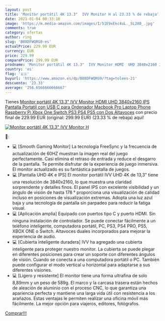 ```yaml
---
layout: post
title: 'Monitor portátil 4K 13.3"  IVV Monitor H al 23.33 % de rebaja'
date: 2021-01-04 00:33:18
image: 'https://m.media-amazon.com/images/I/51E9xEkc4uL._SL200_.jpg'
comments: true
category: ofertas
author: ring
slug: 'B08DFWQRG9-es'
actualPrice: 229.99 EUR
currency: EUR
price: 229.99
comparePrice: 299.99 EUR
prodname: 'Monitor portátil 4K 13.3"  IVV Monitor HDMI  UHD 3840x2160 IPS Pantalla Portatil con USB C  para Ordenador  Macbook Pro  Laptop  Phone  Raspberry Pi  Xbox One Switch PS3 PS4 PS5  con Dos Altavoces'
country: 'es'
flag: '🇪🇸'
buyurl: 'https://www.amazon.es/dp/B08DFWQRG9/?tag=tolees-21'
descuento: '23.33'
average: '256.6566666666667'
---
```


Tienes [Monitor portátil 4K 13.3"  IVV Monitor HDMI  UHD 3840x2160 IPS Pantalla Portatil con USB C  para Ordenador  Macbook Pro  Laptop  Phone  Raspberry Pi  Xbox One Switch PS3 PS4 PS5  con Dos Altavoces](https://www.amazon.es/dp/B08DFWQRG9/?tag=tolees-21) con precio final de  229.99 EUR (original: 299.99 EUR) (23.33 %  de rebaja) aqui!

[![Monitor portátil 4K 13.3"  IVV Monitor H](https://m.media-amazon.com/images/I/51E9xEkc4uL._SL200_.jpg)](https://www.amazon.es/dp/B08DFWQRG9/?tag=tolees-21)

🔎:

- 💻 [Smooth Gaming Monitor] La tecnología FreeSync y la frecuencia de actualización de 60HZ muestran la imagen real del juego perfectamente. Casi elimina el retraso de entrada y reduce el desgarro de la pantalla. Te permite disfrutar de la experiencia de juego inmersiva. El monitor actualizado es su fantástica pantalla de juegos.
- 💻 [Pantalla UHD 4K e IPS] El monitor portátil IVV UHD 4K de 13,3" tiene una resolución de 3840x2160, lo que muestra una claridad sorprendente y detalles finos. El panel IPS con excelente visibilidad y un ángulo de visión de hasta 178 ° proporciona una visualización de calidad incluso en posiciones de visualización extremas. Adopta una luz azul baja y una tecnología de pantalla sin parpadeo para reducir la fatiga visual.
- 💻 [Aplicación amplia] Equipado con puertos tipo C y puerto HDMI. Sin ninguna instalación de controlador. Se puede conectar fácilmente a un teléfono inteligente, computadora portátil, PC, PS3, PS4 PRO, PS5, XBOX ONE o Switch. Altavoces duales incorporados para mejorar la experiencia de audio.
- 💻 [Cubierta inteligente duradera] IVV ha agregado una cubierta inteligente para proteger nuestro monitor. La cubierta se puede plegar en diferentes posiciones para crear un soporte con diferentes ángulos de visión. Cuando se conecta a una computadora portátil o PC. También puede configurar el modo vertical u horizontal para adaptarse a sus diferentes visiones.
- 💻 [Ligero y resistente] El monitor tiene una forma ultrafina de solo 8,89mm y un peso de 589g. El marco y la carcasa trasera están hechos de aleación de aluminio con el proceso CNC, lo que garantiza una apariencia perfecta y mantiene una larga vida útil con resistencia a los arañazos. Estas ventajas le permiten realizar una oficina móvil más fácilmente. La mejor opción para viajeros, editores, fotógrafos.

[Comprar!!!](https://www.amazon.es/dp/B08DFWQRG9/?tag=tolees-21)
